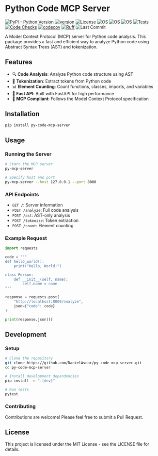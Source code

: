 # Python Code MCP Server

[![PyPI - Python Version](https://img.shields.io/pypi/pyversions/py-code-mcp-server)](https://pypi.org/project/py-code-mcp-server/)
[![version](https://img.shields.io/pypi/v/py-code-mcp-server)](https://img.shields.io/pypi/v/py-code-mcp-server)
[![License](https://img.shields.io/:license-MIT-blue.svg)](https://opensource.org/licenses/MIT)
![OS](https://img.shields.io/badge/ubuntu-blue?logo=ubuntu)
![OS](https://img.shields.io/badge/win-blue?logo=windows)
![OS](https://img.shields.io/badge/mac-blue?logo=apple)
[![Tests](https://github.com/DanielAvdar/py-code-mcp-server/actions/workflows/ci.yml/badge.svg)](https://github.com/DanielAvdar/py-code-mcp-server/actions/workflows/ci.yml)
[![Code Checks](https://github.com/DanielAvdar/py-code-mcp-server/actions/workflows/code-checks.yml/badge.svg)](https://github.com/DanielAvdar/py-code-mcp-server/actions/workflows/code-checks.yml)
[![codecov](https://codecov.io/gh/DanielAvdar/py-code-mcp-server/graph/badge.svg?token=N0V9KANTG2)](https://codecov.io/gh/DanielAvdar/py-code-mcp-server)
[![Ruff](https://img.shields.io/endpoint?url=https://raw.githubusercontent.com/astral-sh/ruff/main/assets/badge/v2.json)](https://github.com/astral-sh/ruff)
![Last Commit](https://img.shields.io/github/last-commit/DanielAvdar/py-code-mcp-server/main)

A Model Context Protocol (MCP) server for Python code analysis. This package provides a fast and efficient way to analyze Python code using Abstract Syntax Trees (AST) and tokenization.

## Features

- 🔍 **Code Analysis**: Analyze Python code structure using AST
- 🔢 **Tokenization**: Extract tokens from Python code
- 📊 **Element Counting**: Count functions, classes, imports, and variables
- 🚀 **Fast API**: Built with FastAPI for high performance
- 🔌 **MCP Compliant**: Follows the Model Context Protocol specification

## Installation

```bash
pip install py-code-mcp-server
```

## Usage

### Running the Server

```bash
# Start the MCP server
py-mcp-server

# Specify host and port
py-mcp-server --host 127.0.0.1 --port 8080
```

### API Endpoints

- `GET /`: Server information
- `POST /analyze`: Full code analysis
- `POST /ast`: AST-only analysis
- `POST /tokenize`: Token extraction
- `POST /count`: Element counting

### Example Request

```python
import requests

code = """
def hello_world():
    print("Hello, World!")

class Person:
    def __init__(self, name):
        self.name = name
"""

response = requests.post(
    "http://localhost:8000/analyze",
    json={"code": code}
)

print(response.json())
```

## Development

### Setup

```bash
# Clone the repository
git clone https://github.com/DanielAvdar/py-code-mcp-server.git
cd py-code-mcp-server

# Install development dependencies
pip install -e ".[dev]"

# Run tests
pytest
```

### Contributing

Contributions are welcome! Please feel free to submit a Pull Request.

## License

This project is licensed under the MIT License - see the LICENSE file for details.
